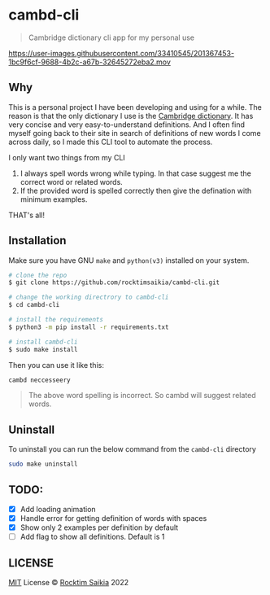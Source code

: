 # cambd-cli

> Cambridge dictionary cli app for my personal use

https://user-images.githubusercontent.com/33410545/201367453-1bc9f6cf-9688-4b2c-a67b-32645272eba2.mov




## Why

This is a personal project I have been developing and using for a while. The reason is that the only dictionary I use is the [Cambridge dictionary](https://dictionary.cambridge.org/). It has very concise and very easy-to-understand definitions. And I often find myself going back to their site in search of definitions of new words I come across daily, so I made this CLI tool to automate the process.

I only want two things from my CLI

1. I always spell words wrong while typing. In that case suggest me the correct word or related words.
2. If the provided word is spelled correctly then give the defination with minimum examples.

THAT's all!

## Installation

Make sure you have GNU `make` and `python(v3)` installed on your system.

```sh
# clone the repo
$ git clone https://github.com/rocktimsaikia/cambd-cli.git

# change the working directrory to cambd-cli
$ cd cambd-cli

# install the requirements
$ python3 -m pip install -r requirements.txt

# install cambd-cli
$ sudo make install

```

Then you can use it like this:

```sh
cambd neccesseery
```

> The above word spelling is incorrect. So cambd will suggest related words.

## Uninstall

To uninstall you can run the below command from the `cambd-cli` directory

```sh
sudo make uninstall
```

## TODO:

- [x] Add loading animation
- [x] Handle error for getting definition of words with spaces
- [x] Show only 2 examples per definition by default
- [ ] Add flag to show all definitions. Default is 1

## LICENSE

[MIT](./LICENSE) License &copy; [Rocktim Saikia](https://rocktimsaikia.com) 2022
